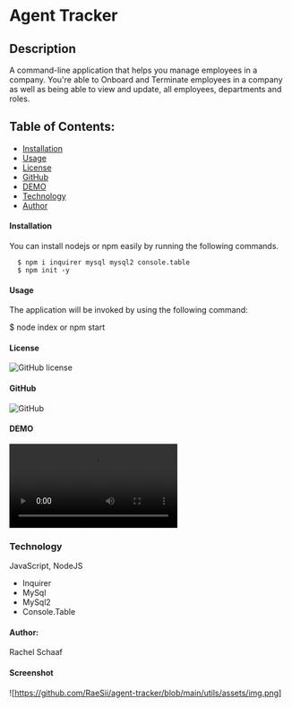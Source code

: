 # Agent Tracker

## Description
A command-line application that helps you manage employees in a company. You're able to Onboard and Terminate employees in a company as well as being able to view and update, all employees, departments and roles.

## Table of Contents:
* [Installation](#installation)
* [Usage](#usage) 
* [License](#license)
* [GitHub](#github)
* [DEMO](#demo)
* [Technology](#technology)
* [Author](#author)


#### Installation

  You can install nodejs or npm easily by running the following commands.

      $ npm i inquirer mysql mysql2 console.table
      $ npm init -y

#### Usage

The application will be invoked by using the following command:

$ node index or npm start


#### License
![GitHub license](https://img.shields.io/badge/license-ISC-blue.svg)


#### GitHub
![GitHub](https://github.com/RaeSii/agent-tracker.git)

#### DEMO
![Demo Video](https://github.com/RaeSii/agent-tracker/blob/main/utils/assets/agent-tracker-demo.webm)

### Technology

 JavaScript, NodeJS
* Inquirer
* MySql
* MySql2
* Console.Table

#### Author:
Rachel Schaaf

#### Screenshot
![https://github.com/RaeSii/agent-tracker/blob/main/utils/assets/img.png]
